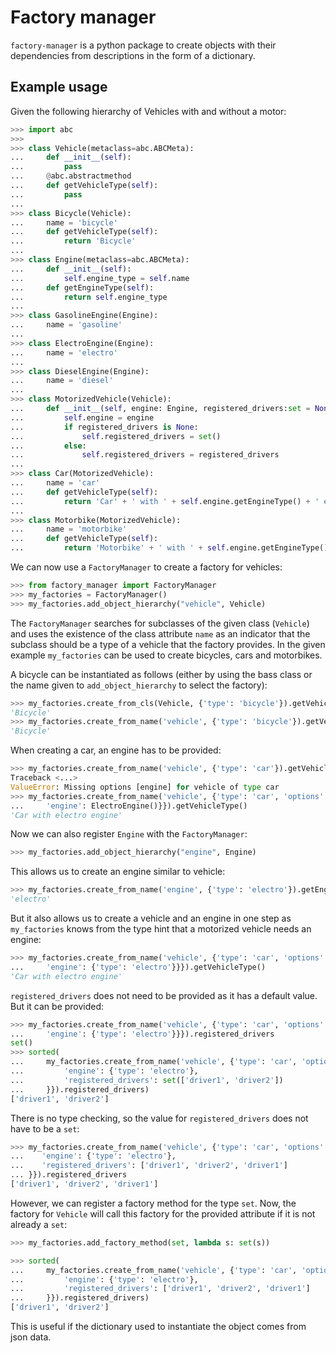 # Factory manager

`factory-manager` is a python package to create objects with their dependencies
from descriptions in the form of a dictionary.

## Example usage

Given the following hierarchy of Vehicles with and without a motor:

```python
>>> import abc
>>>
>>> class Vehicle(metaclass=abc.ABCMeta):
...     def __init__(self):
...         pass
...     @abc.abstractmethod
...     def getVehicleType(self):
...         pass
...
>>> class Bicycle(Vehicle):
...     name = 'bicycle'
...     def getVehicleType(self):
...         return 'Bicycle'
...
>>> class Engine(metaclass=abc.ABCMeta):
...     def __init__(self):
...         self.engine_type = self.name
...     def getEngineType(self):
...         return self.engine_type
...
>>> class GasolineEngine(Engine):
...     name = 'gasoline'
...
>>> class ElectroEngine(Engine):
...     name = 'electro'
...
>>> class DieselEngine(Engine):
...     name = 'diesel'
...
>>> class MotorizedVehicle(Vehicle):
...     def __init__(self, engine: Engine, registered_drivers:set = None):
...         self.engine = engine
...         if registered_drivers is None:
...             self.registered_drivers = set()
...         else:
...             self.registered_drivers = registered_drivers
...
>>> class Car(MotorizedVehicle):
...     name = 'car'
...     def getVehicleType(self):
...         return 'Car' + ' with ' + self.engine.getEngineType() + ' engine'
...
>>> class Motorbike(MotorizedVehicle):
...     name = 'motorbike'
...     def getVehicleType(self):
...         return 'Motorbike' + ' with ' + self.engine.getEngineType() + ' engine'
```

We can now use a `FactoryManager` to create a factory for vehicles:  

```python
>>> from factory_manager import FactoryManager
>>> my_factories = FactoryManager()
>>> my_factories.add_object_hierarchy("vehicle", Vehicle)
```

The `FactoryManager` searches for subclasses of the given class (`Vehicle`) and
uses the existence of the class attribute `name` as an indicator that the subclass should be a type of a vehicle that the factory provides.
In the given example `my_factories` can be used to create bicycles, cars and motorbikes.

A bicycle can be instantiated as follows (either by using the bass class or the name given to `add_object_hierarchy` to select the factory):

```python
>>> my_factories.create_from_cls(Vehicle, {'type': 'bicycle'}).getVehicleType()
'Bicycle'
>>> my_factories.create_from_name('vehicle', {'type': 'bicycle'}).getVehicleType()
'Bicycle'
```

When creating a car, an engine has to be provided:

```python
>>> my_factories.create_from_name('vehicle', {'type': 'car'}).getVehicleType()
Traceback <...>
ValueError: Missing options [engine] for vehicle of type car
>>> my_factories.create_from_name('vehicle', {'type': 'car', 'options': {
...     'engine': ElectroEngine()}}).getVehicleType()
'Car with electro engine'
```

Now we can also register `Engine` with the `FactoryManager`:

```python
>>> my_factories.add_object_hierarchy("engine", Engine)
```

This allows us to create an engine similar to vehicle:


```python
>>> my_factories.create_from_name('engine', {'type': 'electro'}).getEngineType()
'electro'
```

But it also allows us to create a vehicle and an engine in one step as `my_factories` knows from the type hint that a motorized vehicle needs an engine:

```python
>>> my_factories.create_from_name('vehicle', {'type': 'car', 'options': {
...     'engine': {'type': 'electro'}}}).getVehicleType()
'Car with electro engine'
```

`registered_drivers` does not need to be provided as it has a default value.
But it can be provided:

```python
>>> my_factories.create_from_name('vehicle', {'type': 'car', 'options': {
...     'engine': {'type': 'electro'}}}).registered_drivers
set()
>>> sorted(
...     my_factories.create_from_name('vehicle', {'type': 'car', 'options': {
...         'engine': {'type': 'electro'},
...         'registered_drivers': set(['driver1', 'driver2'])
...     }}).registered_drivers)
['driver1', 'driver2']
```

There is no type checking, so the value for `registered_drivers` does not have to be a `set`:

```python
>>> my_factories.create_from_name('vehicle', {'type': 'car', 'options': {
...    'engine': {'type': 'electro'},
...    'registered_drivers': ['driver1', 'driver2', 'driver1']
... }}).registered_drivers
['driver1', 'driver2', 'driver1']
```

However, we can register a factory method for the type `set`.
Now, the factory for `Vehicle` will call this factory for the provided
attribute if it is not already a `set`:

```python
>>> my_factories.add_factory_method(set, lambda s: set(s))
```

```python
>>> sorted(
...     my_factories.create_from_name('vehicle', {'type': 'car', 'options': {
...         'engine': {'type': 'electro'},
...         'registered_drivers': ['driver1', 'driver2', 'driver1']
...     }}).registered_drivers)
['driver1', 'driver2']
```

This is useful if the dictionary used to instantiate the object comes
from json data.
